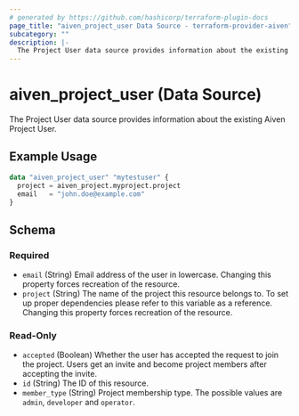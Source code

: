 ```yaml
---
# generated by https://github.com/hashicorp/terraform-plugin-docs
page_title: "aiven_project_user Data Source - terraform-provider-aiven"
subcategory: ""
description: |-
  The Project User data source provides information about the existing Aiven Project User.
---
```


# aiven_project_user (Data Source)

The Project User data source provides information about the existing Aiven Project User.

## Example Usage

```terraform
data "aiven_project_user" "mytestuser" {
  project = aiven_project.myproject.project
  email   = "john.doe@example.com"
}
```

<!-- schema generated by tfplugindocs -->
## Schema

### Required

- `email` (String) Email address of the user in lowercase. Changing this property forces recreation of the resource.
- `project` (String) The name of the project this resource belongs to. To set up proper dependencies please refer to this variable as a reference. Changing this property forces recreation of the resource.

### Read-Only

- `accepted` (Boolean) Whether the user has accepted the request to join the project. Users get an invite and become project members after accepting the invite.
- `id` (String) The ID of this resource.
- `member_type` (String) Project membership type. The possible values are `admin`, `developer` and `operator`.
